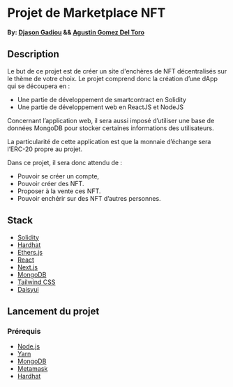 # Projet de Marketplace NFT
**By: [Djason Gadiou](https://github.com/Magicred-1/) && [Agustin Gomez Del Toro](https://github.com/AgustinGomezDelToro)**

## Description
Le but de ce projet est de créer un site d'enchères de NFT décentralisés sur le thème de votre choix.
Le projet comprend donc la création d’une dApp qui se découpera en :
-	Une partie de développement de smartcontract en Solidity
-	Une partie de développement web en ReactJS et NodeJS

Concernant l’application web, il sera aussi imposé d’utiliser une base de données MongoDB pour stocker certaines informations des utilisateurs.

La particularité de cette application est que la monnaie d’échange sera l’ERC-20 propre au projet.

Dans ce projet, il sera donc attendu de :
-	Pouvoir se créer un compte,
-	Pouvoir créer des NFT.
-	Proposer à la vente ces NFT.
-	Pouvoir enchérir sur des NFT d’autres personnes.

## Stack
- [Solidity](https://docs.soliditylang.org/en/v0.8.9/)
- [Hardhat](https://hardhat.org/)
- [Ethers.js](https://docs.ethers.io/v5/)
- [React](https://reactjs.org/)
- [Next.js](https://nextjs.org/)
- [MongoDB](https://www.mongodb.com/)
- [Tailwind CSS](https://tailwindcss.com/)
- [Daisyui](https://daisyui.com/)

## Lancement du projet
### Prérequis
- [Node.js](https://nodejs.org/en/)
- [Yarn](https://yarnpkg.com/)
- [MongoDB](https://www.mongodb.com/)
- [Metamask](https://metamask.io/)
- [Hardhat](https://hardhat.org/)
